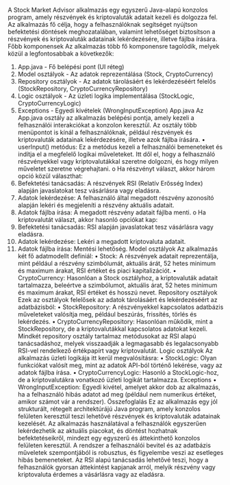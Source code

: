 A Stock Market Advisor alkalmazás egy egyszerű Java-alapú konzolos program, amely részvények és kriptovaluták adatait kezeli és dolgozza fel. Az alkalmazás fő célja, hogy a felhasználóknak segítséget nyújtson befektetési döntések meghozatalában, valamint lehetőséget biztosítson a részvények és kriptovaluták adatainak lekérdezésére, illetve fájlba írására.
Főbb komponensek
Az alkalmazás több fő komponensre tagolódik, melyek közül a legfontosabbak a következők:
1.	App.java - Fő belépési pont (UI réteg)
2.	Model osztályok - Az adatok reprezentálása (Stock, CryptoCurrency)
3.	Repository osztályok - Az adatok tárolásáért és lekérdezéséért felelős (StockRepository, CryptoCurrencyRepository)
4.	Logic osztályok - Az üzleti logika implementálása (StockLogic, CryptoCurrencyLogic)
5.	Exceptions - Egyedi kivételek (WrongInputException)
App.java
Az App.java osztály az alkalmazás belépési pontja, amely kezeli a felhasználói interakciókat a konzolon keresztül. Az osztály több menüpontot is kínál a felhasználóknak, például részvények és kriptovaluták adatainak lekérdezésére, illetve azok fájlba írására.
•	userInput() metódus: Ez a metódus kezeli a felhasználói bemeneteket és indítja el a megfelelő logikai műveleteket. Itt dől el, hogy a felhasználó részvényekkel vagy kriptovalutákkal szeretne dolgozni, és hogy milyen műveletet szeretne végrehajtani.
o	Ha részvényt választ, akkor három opció közül választhat:
1.	Befektetési tanácsadás: A részvények RSI (Relatív Erősség Index) alapján javaslatokat tesz vásárlásra vagy eladásra.
2.	Adatok lekérdezése: A felhasználó által megadott részvény azonosító alapján lekéri és megjeleníti a részvény aktuális adatait.
3.	Adatok fájlba írása: A megadott részvény adatait fájlba menti.
o	Ha kriptovalutát választ, akkor hasonló opciókat kap:
1.	Befektetési tanácsadás: RSI alapján javaslatokat tesz vásárlásra vagy eladásra.
2.	Adatok lekérdezése: Lekéri a megadott kriptovaluta adatait.
3.	Adatok fájlba írása: Mentési lehetőség.
Model osztályok
Az alkalmazás két fő adatmodellt definiál:
•	Stock: A részvények adatait reprezentálja, mint például a részvény szimbólumát, aktuális árát, 52 hetes minimum és maximum árakat, RSI értéket és piaci kapitalizációt.
•	CryptoCurrency: Hasonlóan a Stock osztályhoz, a kriptovaluták adatait tartalmazza, beleértve a szimbólumot, aktuális árat, 52 hetes minimum és maximum árakat, RSI értéket és hosszú nevet.
Repository osztályok
Ezek az osztályok felelősek az adatok tárolásáért és lekérdezéséért az adatbázisból:
•	StockRepository: A részvényekkel kapcsolatos adatbázis műveleteket valósítja meg, például beszúrás, frissítés, törlés és lekérdezés.
•	CryptoCurrencyRepository: Hasonlóan működik, mint a StockRepository, de a kriptovalutákkal kapcsolatos adatokat kezeli.
Mindkét repository osztály tartalmaz metódusokat az RSI alapú tanácsadáshoz, melyek visszaadják a legmagasabb és legalacsonyabb RSI-vel rendelkező értékpapírt vagy kriptovalutát.
Logic osztályok
Az alkalmazás üzleti logikája itt kerül megvalósításra:
•	StockLogic: Olyan funkciókat valósít meg, mint az adatok API-ból történő lekérése, vagy az adatok fájlba írása.
•	CryptoCurrencyLogic: Hasonló a StockLogic-hoz, de a kriptovalutákra vonatkozó üzleti logikát tartalmazza.
Exceptions
•	WrongInputException: Egyedi kivétel, amelyet akkor dob az alkalmazás, ha a felhasználó hibás adatot ad meg (például nem numerikus értéket, amikor számot vár a rendszer).
Összefoglalás
Ez az alkalmazás egy jól strukturált, rétegelt architektúrájú Java program, amely konzolos felületen keresztül teszi lehetővé részvények és kriptovaluták adatainak kezelését. Az alkalmazás használatával a felhasználók egyszerűen lekérdezhetik az aktuális piacokat, és döntést hozhatnak befektetéseikről, mindezt egy egyszerű és áttekinthető konzolos felületen keresztül.
A rendszer a felhasználói bevitel és az adatbázis műveletek szempontjából is robusztus, és figyelembe veszi az esetleges hibás bemeneteket. Az RSI alapú tanácsadás lehetővé teszi, hogy a felhasználók gyorsan áttekintést kapjanak arról, melyik részvény vagy kriptovaluta érdemes a vásárlásra vagy az eladásra.

